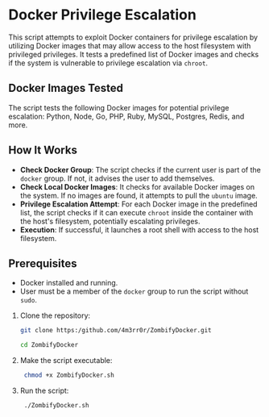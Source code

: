# Docker Privilege Escalation
This script attempts to exploit Docker containers for privilege escalation by utilizing Docker images that may allow access to the host filesystem with privileged privileges. It tests a predefined list of Docker images and checks if the system is vulnerable to privilege escalation via `chroot`.

## Docker Images Tested
The script tests the following Docker images for potential privilege escalation:
Python, Node, Go, PHP, Ruby, MySQL, Postgres, Redis, and more.

## How It Works

- **Check Docker Group**: The script checks if the current user is part of the `docker` group. If not, it advises the user to add themselves.
- **Check Local Docker Images**: It checks for available Docker images on the system. If no images are found, it attempts to pull the `ubuntu` image.
- **Privilege Escalation Attempt**: For each Docker image in the predefined list, the script checks if it can execute `chroot` inside the container with the host's filesystem, potentially escalating privileges.
- **Execution**: If successful, it launches a root shell with access to the host filesystem.

## Prerequisites

- Docker installed and running.
- User must be a member of the `docker` group to run the script without `sudo`.

1. Clone the repository:
   ```bash
   git clone https:/github.com/4m3rr0r/ZombifyDocker.git
   ```
   ```bash
   cd ZombifyDocker
   ```
2. Make the script executable:
   
   ```bash
    chmod +x ZombifyDocker.sh
   ```
3. Run the script:
   
   ```bash
    ./ZombifyDocker.sh
   ```

   
